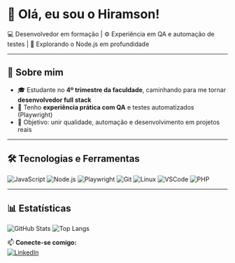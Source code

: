 # 👋 Olá, eu sou o Hiramson!
💻 Desenvolvedor em formação | ⚙️ Experiência em QA e automação de testes | 🚀 Explorando o Node.js em profundidade

---

## 🧠 Sobre mim
- 🎓 Estudante no **4º trimestre da faculdade**, caminhando para me tornar **desenvolvedor full stack**
- 🧩 Tenho **experiência prática com QA** e testes automatizados (Playwright)
- 🎯 Objetivo: unir qualidade, automação e desenvolvimento em projetos reais

---

## 🛠️ Tecnologias e Ferramentas
![JavaScript](https://img.shields.io/badge/-JavaScript-05122A?style=flat&logo=javascript)
![Node.js](https://img.shields.io/badge/-Node.js-05122A?style=flat&logo=node.js)
![Playwright](https://img.shields.io/badge/-Playwright-05122A?style=flat&logo=microsoft-edge)
![Git](https://img.shields.io/badge/-Git-05122A?style=flat&logo=git)
![Linux](https://img.shields.io/badge/-Linux-05122A?style=flat&logo=linux)
![VSCode](https://img.shields.io/badge/-VSCode-05122A?style=flat&logo=visual-studio-code)
![PHP](https://img.shields.io/badge/-PHP-05122A?style=flat&logo=php)

---

## 📊 Estatísticas
![GitHub Stats](https://github-readme-stats.vercel.app/api?username=hiramsonnormil&show_icons=true&theme=tokyonight)
![Top Langs](https://github-readme-stats.vercel.app/api/top-langs/?username=hiramsonnormil&layout=compact&theme=tokyonight)


📫 **Conecte-se comigo:**  
[![LinkedIn](https://img.shields.io/badge/-LinkedIn-05122A?style=flat&logo=linkedin)](www.linkedin.com/in/hiramson-normil-4b988025a)
